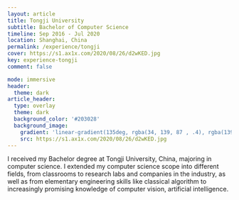```yaml
---
layout: article
title: Tongji University
subtitle: Bachelor of Computer Science
timeline: Sep 2016 - Jul 2020
location: Shanghai, China
permalink: /experience/tongji
cover: https://s1.ax1x.com/2020/08/26/d2wKED.jpg
key: experience-tongji
comment: false

mode: immersive
header:
  theme: dark
article_header:
  type: overlay
  theme: dark
  background_color: '#203028'
  background_image:
    gradient: 'linear-gradient(135deg, rgba(34, 139, 87 , .4), rgba(139, 34, 139, .4))'
    src: https://s1.ax1x.com/2020/08/26/d2wKED.jpg
---
```


I received my Bachelor degree at Tongji University, China, majoring in computer science. I extended my computer science scope into different fields, from classrooms to research labs and companies in the industry, as well as from elementary engineering skills like classical algorithm to increasingly promising knowledge of computer vision, artificial intelligence. 

<!--more-->
